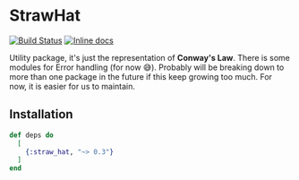 # StrawHat

[![Build Status](https://travis-ci.org/straw-hat-team/straw_hat.svg?branch=master)](https://travis-ci.org/straw-hat-team/straw_hat)
[![Inline docs](http://inch-ci.org/github/straw-hat-team/straw_hat.svg)](http://inch-ci.org/github/straw-hat-team/straw_hat)

Utility package, it's just the representation of **Conway's Law**. There
is some modules for Error handling (for now 😅). Probably will be
breaking down to more than one package in the future if this keep growing too
much. For now, it is easier for us to maintain.

## Installation

```elixir
def deps do
  [
    {:straw_hat, "~> 0.3"}
  ]
end
```
